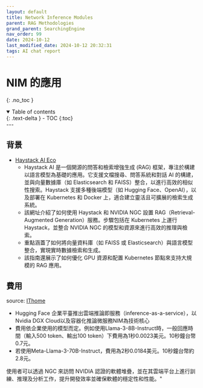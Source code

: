 ```yaml
---
layout: default
title: Network Inference Modules
parent: RAG Methodologies
grand_parent: SearchingEngine
nav_order: 99
date: 2024-10-12 
last_modified_date: 2024-10-12 20:32:31
tags: AI chat report
---
```


# NIM 的應用
{: .no_toc }

<details open markdown="block">
  <summary>
    Table of contents
  </summary>
  {: .text-delta }
- TOC
{:toc}
</details>
---

## 背景

- [Haystack  AI Eco](https://haystack.deepset.ai/blog/haystack-nvidia-nim-rag-guide)
  - Haystack AI 是一個開源的問答和檢索增強生成 (RAG) 框架，專注於構建以語言模型為基礎的應用。它支援文檔搜尋、問答系統和對話 AI 的構建，並與向量數據庫（如 Elasticsearch 和 FAISS）整合，以進行高效的相似性搜索。Haystack 支援多種後端模型（如 Hugging Face、OpenAI），以及部署在 Kubernetes 和 Docker 上，適合建立靈活且可擴展的檢索生成系統。
  - 該網址介紹了如何使用 Haystack 和 NVIDIA NGC 設置 RAG（Retrieval-Augmented Generation）服務。步驟包括在 Kubernetes 上運行 Haystack，並整合 NVIDIA NGC 的模型和資源來進行高效的推理與檢索。
  - 重點涵蓋了如何將向量資料庫（如 FAISS 或 Elasticsearch）與語言模型整合，實現實時數據檢索和生成。
  - 該指南還展示了如何優化 GPU 資源和配置 Kubernetes 節點來支持大規模的 RAG 應用。

## 費用

source: [IThome](https://www.ithome.com.tw/news/164187)
- Hugging Face 企業平臺推出雲端推論即服務（inference-as-a-service），以Nvidia DGX Cloud以及容器化推論微服務NIM為技術核心
- 費用依企業使用的模型而定。例如使用Llama-3-8B-Instruct時，一般回應時間（輸入500 token、輸出100 token）下費用為1秒0.0023美元。10秒鐘台幣0.7元。
- 若使用Meta-Llama-3-70B-Instruct，費用為2秒0.0184美元。10秒鐘台幣約2.8元。



[ngc]:   https://lazypro.medium.com/%E5%81%9A%E4%B8%80%E5%80%8B%E5%8B%99%E5%AF%A6%E7%9A%84rag-pragmatic-rag-65fc63647c51 "NGC 是 NVIDIA GPU Cloud 的縮寫，它是 NVIDIA 提供的一個專門針對 AI、機器學習、數據分析和高性能計算的雲端平台。NGC 提供了一個容器化的環境，內含各種經過優化的深度學習框架、預訓練模型、應用程式和工具，能夠快速部署在各種環境中，如本地伺服器、雲端或超級計算機。"
使用者可以透過 NGC 來訪問 NVIDIA 認證的軟體堆疊，並在其雲端平台上進行訓練、推理及分析工作，提升開發效率並確保軟體的穩定性和性能。"